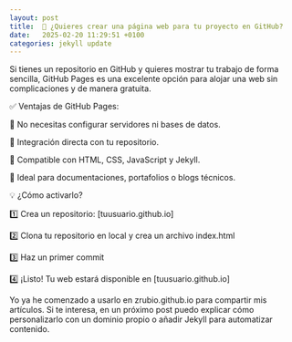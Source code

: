 ```yaml
---
layout: post
title:  🚀 ¿Quieres crear una página web para tu proyecto en GitHub?
date:   2025-02-20 11:29:51 +0100
categories: jekyll update
---
```

Si tienes un repositorio en GitHub y quieres mostrar tu trabajo de forma sencilla, GitHub Pages es una excelente opción para alojar una web sin complicaciones y de manera gratuita.

✅ Ventajas de GitHub Pages:

🔹 No necesitas configurar servidores ni bases de datos.

🔹 Integración directa con tu repositorio.

🔹 Compatible con HTML, CSS, JavaScript y Jekyll.

🔹 Ideal para documentaciones, portafolios o blogs técnicos.


💡 ¿Cómo activarlo?

1️⃣ Crea un repositorio: [tuusuario.github.io]

2️⃣ Clona tu repositorio en local y crea un archivo index.html

3️⃣ Haz un primer commit

4️⃣ ¡Listo! Tu web estará disponible en [tuusuario.github.io]

Yo ya he comenzado a usarlo en zrubio.github.io para compartir mis artículos. Si te interesa, en un próximo post puedo explicar cómo personalizarlo con un dominio propio o añadir Jekyll para automatizar contenido.